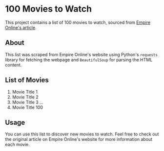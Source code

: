 # 100 Movies to Watch

This project contains a list of 100 movies to watch, sourced from [Empire Online's article](https://www.empireonline.com/movies/features/best-movies-2/).

## About

This list was scraped from Empire Online's website using Python's `requests` library for fetching the webpage and `BeautifulSoup` for parsing the HTML content.

## List of Movies

1. Movie Title 1
2. Movie Title 2
3. Movie Title 3
...
100. Movie Title 100

## Usage

You can use this list to discover new movies to watch. Feel free to check out the original article on Empire Online's website for more information about each movie.

